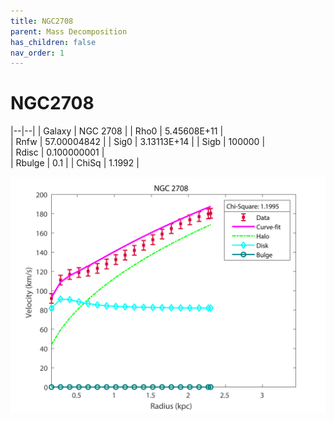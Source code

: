 ```yaml
---
title: NGC2708
parent: Mass Decomposition
has_children: false
nav_order: 1
---
```


# NGC2708

|--|--|
| Galaxy    | NGC 2708	 |
| Rho0     |	5.45608E+11		   |   
| Rnfw  | 57.00004842		  |
| Sig0     | 3.13113E+14		 |
| Sigb     | 100000		|  
| Rdisc  | 0.100000001		|   
| Rbulge      | 0.1	 | 
| ChiSq | 1.1992 |

![](/assets/plot/NGC2708.jpg)
